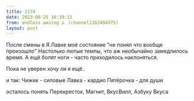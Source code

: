 ```yaml
---
title: 1174
date: 2023-08-25 16:39:12
from: endless шизing ⍼ (channel1162404975)
layout: post
---
```


После смены в Я.Лавке моё состояние "не понял что вообще произошло"
Настолько лютые темпы, что аж необычайно замедлилось время. А ещё болят ноги - часто приходилось наклоняться.

Пока не уверен хочу ли я ещё..

и так:
Чижик - силовые
Лавка - кардио
Пятёрочка - для души

осталось понять Перекресток, Магнит, ВкусВилл, Азбуку Вкуса
